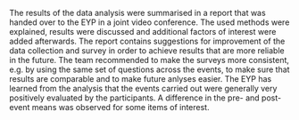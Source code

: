 The results of the data analysis were summarised in a report that was handed over to the EYP in a joint video conference. The used methods were explained, results were discussed and additional factors of interest were added afterwards.
The report contains suggestions for improvement of the data collection and survey in order to achieve results that are more reliable in the future. The team recommended to make the surveys more consistent, e.g. by using the same set of questions across the events, to make sure that results are comparable and to make future anlyses easier.
The EYP has learned from the analysis that the events carried out were generally very positively evaluated by the participants. A difference in the pre- and post-event means was observed for some items of interest.